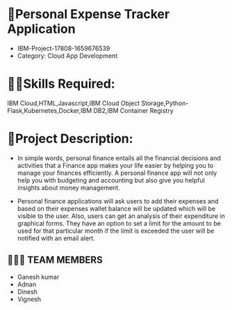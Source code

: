 # 💸Personal Expense Tracker Application
- IBM-Project-17808-1659676539
- Category: Cloud App Development

# 👨‍💻Skills Required:
IBM Cloud,HTML,Javascript,IBM Cloud Object Storage,Python-Flask,Kubernetes,Docker,IBM DB2,IBM Container Registry

# 📖Project Description:
- In simple words, personal finance entails all the financial decisions and activities that a Finance app makes your life easier by helping you to manage your finances efficiently. A personal finance app will not only help you with budgeting and accounting but also give you helpful insights about money management.

- Personal finance applications will ask users to add their expenses and based on their expenses wallet balance will be updated which will be visible to the user.  Also, users can get an analysis of their expenditure in graphical forms. They have an option to set a limit for the amount to be used for that particular month if the limit is exceeded the user will be notified with an email alert.

## 🧑🏻‍🦰 TEAM MEMBERS

- Ganesh kumar
- Adnan
- Dinesh
- Vignesh 
